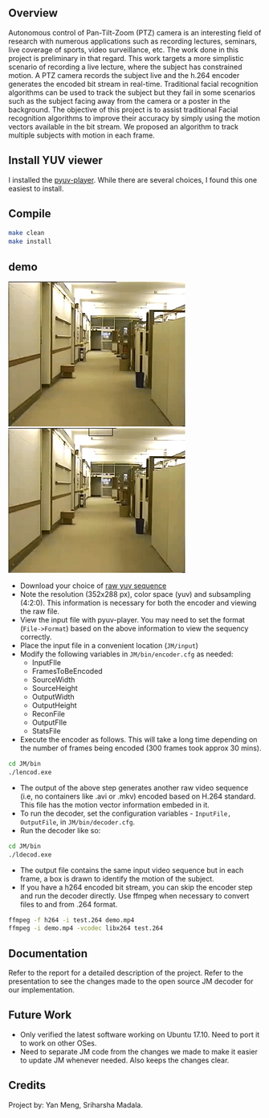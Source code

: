 ## Overview
Autonomous control of Pan-Tilt-Zoom (PTZ) camera is an interesting field of research with numerous applications such as recording lectures, seminars, live coverage of sports, video surveillance, etc. The work done in this project is preliminary in that regard. This work targets a more simplistic scenario of recording a live lecture, where the subject has constrained motion. A PTZ camera records the subject live and the h.264 encoder generates the encoded bit stream in real-time. Traditional facial recognition algorithms can be used to track the subject but they fail in some scenarios such as the subject facing away from the camera or a poster in the background. The objective of this project is to assist traditional Facial recognition algorithms to improve their accuracy by simply using the motion vectors available in the bit stream. We proposed an algorithm to track multiple subjects with motion in each frame.

## Install YUV viewer
I installed the [pyuv-player](https://github.com/gbaruffa/pyuv-player). While there are several choices, I found this one easiest to install. 

## Compile 
```bash
make clean
make install
```

## demo

![before](demo/hall_demo_before.gif) ![after](demo/hall_demo_after.gif)

* Download your choice of [raw yuv sequence](http://trace.eas.asu.edu/yuv/)
* Note the resolution (352x288 px), color space (yuv) and subsampling (4:2:0). This information is necessary for both the encoder and viewing the raw file.
* View the input file with pyuv-player. You may need to set the format (`File->Format`) based on the above information to view the sequency correctly.
* Place the input file in a convenient location (`JM/input`)
* Modify the following variables in `JM/bin/encoder.cfg` as needed:
  * InputFIle
  * FramesToBeEncoded
  * SourceWidth
  * SourceHeight
  * OutputWidth
  * OutputHeight
  * ReconFile
  * OutputFIle
  * StatsFile
* Execute the encoder as follows. This will take a long time depending on the number of frames being encoded (300 frames took approx 30 mins).
```bash
cd JM/bin
./lencod.exe
```
* The output of the above step generates another raw video sequence (i.e, no containers like .avi or .mkv) encoded based on H.264 standard. This file has the motion vector information embeded in it.
* To run the decoder, set the configuration variables - `InputFile, OutputFile`, in `JM/bin/decoder.cfg`.
* Run the decoder like so:
```bash
cd JM/bin
./ldecod.exe
```
* The output file contains the same input video sequence but in each frame, a box is drawn to identify the motion of the subject.
* If you have a h264 encoded bit stream, you can skip the encoder step and run the decoder directly. Use ffmpeg when necessary to convert files to and from .264 format.
```bash
ffmpeg -f h264 -i test.264 demo.mp4
ffmpeg -i demo.mp4 -vcodec libx264 test.264
```

## Documentation
Refer to the report for a detailed description of the project. Refer to the presentation to see the changes made to the open source JM decoder for our implementation.

## Future Work
* Only verified the latest software working on Ubuntu 17.10. Need to port it to work on other OSes.
* Need to separate JM code from the changes we made to make it easier to update JM whenever needed. Also keeps the changes clear.

## Credits
Project by: Yan Meng, Sriharsha Madala.
